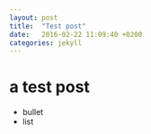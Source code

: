 ```yaml
---
layout: post
title:  "Test post"
date:   2016-02-22 11:09:40 +0200
categories: jekyll
---
```

# a test post

- bullet
- list
